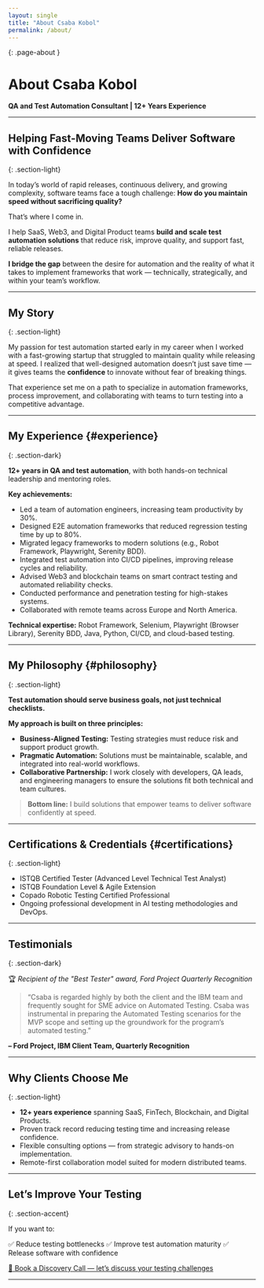 ```yaml
---
layout: single
title: "About Csaba Kobol"
permalink: /about/
---
```

{: .page-about }

# About Csaba Kobol

**QA and Test Automation Consultant | 12+ Years Experience**

---

## Helping Fast-Moving Teams Deliver Software with Confidence
{: .section-light}

In today’s world of rapid releases, continuous delivery, and growing complexity, software teams face a tough challenge:
**How do you maintain speed without sacrificing quality?**

That’s where I come in.

I help SaaS, Web3, and Digital Product teams **build and scale test automation solutions** that reduce risk, improve quality, and support fast, reliable releases.

**I bridge the gap** between the desire for automation and the reality of what it takes to implement frameworks that work — technically, strategically, and within your team’s workflow.

---

## My Story
{: .section-light}

My passion for test automation started early in my career when I worked with a fast-growing startup that struggled to maintain quality while releasing at speed.
I realized that well-designed automation doesn’t just save time — it gives teams the **confidence** to innovate without fear of breaking things.

That experience set me on a path to specialize in automation frameworks, process improvement, and collaborating with teams to turn testing into a competitive advantage.

---

## My Experience {#experience}
{: .section-dark}

**12+ years in QA and test automation**, with both hands-on technical leadership and mentoring roles.

**Key achievements:**
- Led a team of automation engineers, increasing team productivity by 30%.
- Designed E2E automation frameworks that reduced regression testing time by up to 80%.
- Migrated legacy frameworks to modern solutions (e.g., Robot Framework, Playwright, Serenity BDD).
- Integrated test automation into CI/CD pipelines, improving release cycles and reliability.
- Advised Web3 and blockchain teams on smart contract testing and automated reliability checks.
- Conducted performance and penetration testing for high-stakes systems.
- Collaborated with remote teams across Europe and North America.

**Technical expertise:**
Robot Framework, Selenium, Playwright (Browser Library), Serenity BDD, Java, Python, CI/CD, and cloud-based testing.

---

## My Philosophy {#philosophy}
{: .section-light}

**Test automation should serve business goals, not just technical checklists.**

**My approach is built on three principles:**

- **Business-Aligned Testing:** Testing strategies must reduce risk and support product growth.
- **Pragmatic Automation:** Solutions must be maintainable, scalable, and integrated into real-world workflows.
- **Collaborative Partnership:** I work closely with developers, QA leads, and engineering managers to ensure the solutions fit both technical and team cultures.

> **Bottom line:** I build solutions that empower teams to deliver software confidently at speed.

---

## Certifications & Credentials {#certifications}
{: .section-light}

- ISTQB Certified Tester (Advanced Level Technical Test Analyst)
- ISTQB Foundation Level & Agile Extension
- Copado Robotic Testing Certified Professional
- Ongoing professional development in AI testing methodologies and DevOps.

---

## Testimonials
{: .section-dark}

<div class="about-testimonial">

🏆 *Recipient of the "Best Tester" award, Ford Project Quarterly Recognition*

> “Csaba is regarded highly by both the client and the IBM team and frequently sought for SME advice on Automated Testing. Csaba was instrumental in preparing the Automated Testing scenarios for the MVP scope and setting up the groundwork for the program’s automated testing.”

<strong>– Ford Project, IBM Client Team, Quarterly Recognition</strong>

</div>

---

## Why Clients Choose Me
{: .section-light}

- **12+ years experience** spanning SaaS, FinTech, Blockchain, and Digital Products.
- Proven track record reducing testing time and increasing release confidence.
- Flexible consulting options — from strategic advisory to hands-on implementation.
- Remote-first collaboration model suited for modern distributed teams.

---

## Let’s Improve Your Testing
{: .section-accent}

If you want to:

✅ Reduce testing bottlenecks
✅ Improve test automation maturity
✅ Release software with confidence

<div class="about-cta">
<a href="https://calendly.com/YOURLINK" class="btn btn--primary">📅 Book a Discovery Call — let’s discuss your testing challenges</a>
</div>

---

